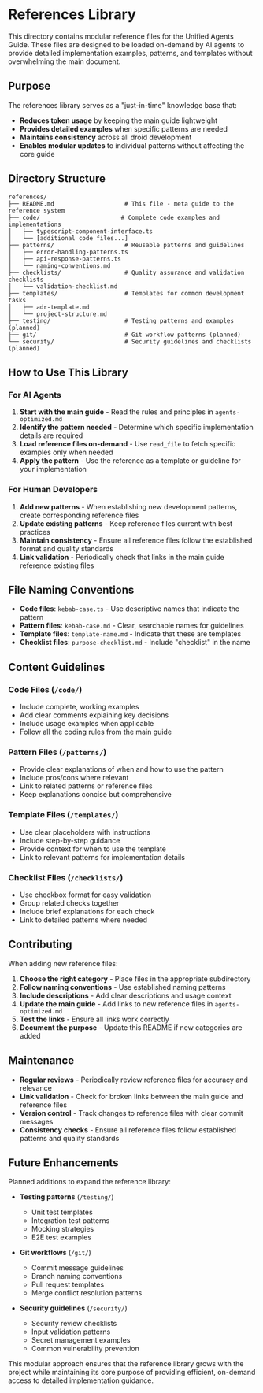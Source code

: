 # References Library

This directory contains modular reference files for the Unified Agents Guide. These files are designed to be loaded on-demand by AI agents to provide detailed implementation examples, patterns, and templates without overwhelming the main document.

## Purpose

The references library serves as a "just-in-time" knowledge base that:
- **Reduces token usage** by keeping the main guide lightweight
- **Provides detailed examples** when specific patterns are needed
- **Maintains consistency** across all droid development
- **Enables modular updates** to individual patterns without affecting the core guide

## Directory Structure

```
references/
├── README.md                    # This file - meta guide to the reference system
├── code/                       # Complete code examples and implementations
│   ├── typescript-component-interface.ts
│   └── [additional code files...]
├── patterns/                    # Reusable patterns and guidelines
│   ├── error-handling-patterns.ts
│   ├── api-response-patterns.ts
│   └── naming-conventions.md
├── checklists/                  # Quality assurance and validation checklists
│   └── validation-checklist.md
├── templates/                   # Templates for common development tasks
│   ├── adr-template.md
│   └── project-structure.md
├── testing/                     # Testing patterns and examples (planned)
├── git/                         # Git workflow patterns (planned)
└── security/                    # Security guidelines and checklists (planned)
```

## How to Use This Library

### For AI Agents

1. **Start with the main guide** - Read the rules and principles in `agents-optimized.md`
2. **Identify the pattern needed** - Determine which specific implementation details are required
3. **Load reference files on-demand** - Use `read_file` to fetch specific examples only when needed
4. **Apply the pattern** - Use the reference as a template or guideline for your implementation

### For Human Developers

1. **Add new patterns** - When establishing new development patterns, create corresponding reference files
2. **Update existing patterns** - Keep reference files current with best practices
3. **Maintain consistency** - Ensure all reference files follow the established format and quality standards
4. **Link validation** - Periodically check that links in the main guide reference existing files

## File Naming Conventions

- **Code files**: `kebab-case.ts` - Use descriptive names that indicate the pattern
- **Pattern files**: `kebab-case.md` - Clear, searchable names for guidelines
- **Template files**: `template-name.md` - Indicate that these are templates
- **Checklist files**: `purpose-checklist.md` - Include "checklist" in the name

## Content Guidelines

### Code Files (`/code/`)
- Include complete, working examples
- Add clear comments explaining key decisions
- Include usage examples when applicable
- Follow all the coding rules from the main guide

### Pattern Files (`/patterns/`)
- Provide clear explanations of when and how to use the pattern
- Include pros/cons where relevant
- Link to related patterns or reference files
- Keep explanations concise but comprehensive

### Template Files (`/templates/`)
- Use clear placeholders with instructions
- Include step-by-step guidance
- Provide context for when to use the template
- Link to relevant patterns for implementation details

### Checklist Files (`/checklists/`)
- Use checkbox format for easy validation
- Group related checks together
- Include brief explanations for each check
- Link to detailed patterns where needed

## Contributing

When adding new reference files:

1. **Choose the right category** - Place files in the appropriate subdirectory
2. **Follow naming conventions** - Use established naming patterns
3. **Include descriptions** - Add clear descriptions and usage context
4. **Update the main guide** - Add links to new reference files in `agents-optimized.md`
5. **Test the links** - Ensure all links work correctly
6. **Document the purpose** - Update this README if new categories are added

## Maintenance

- **Regular reviews** - Periodically review reference files for accuracy and relevance
- **Link validation** - Check for broken links between the main guide and reference files
- **Version control** - Track changes to reference files with clear commit messages
- **Consistency checks** - Ensure all reference files follow established patterns and quality standards

## Future Enhancements

Planned additions to expand the reference library:

- **Testing patterns** (`/testing/`)
  - Unit test templates
  - Integration test patterns
  - Mocking strategies
  - E2E test examples

- **Git workflows** (`/git/`)
  - Commit message guidelines
  - Branch naming conventions
  - Pull request templates
  - Merge conflict resolution patterns

- **Security guidelines** (`/security/`)
  - Security review checklists
  - Input validation patterns
  - Secret management examples
  - Common vulnerability prevention

This modular approach ensures that the reference library grows with the project while maintaining its core purpose of providing efficient, on-demand access to detailed implementation guidance.
